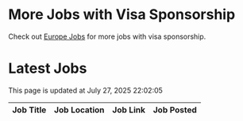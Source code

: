 # More Jobs with Visa Sponsorship

Check out [Europe Jobs](https://github.com/sureshparimi/europejobs#latest-jobs) for more jobs with visa sponsorship.

# Latest Jobs

This page is updated at July 27, 2025 22:02:05

| Job Title | Job Location | Job Link | Job Posted |
| --- | --- | --- | --- |
